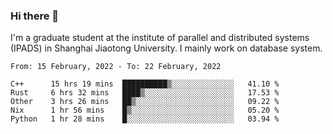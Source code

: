 ### Hi there 👋

I'm a graduate student at the institute of parallel and distributed systems (IPADS) in Shanghai Jiaotong University. I mainly work on database system.

<!--START_SECTION:waka-->
```text
From: 15 February, 2022 - To: 22 February, 2022

C++      15 hrs 19 mins  ██████████▒░░░░░░░░░░░░░░   41.10 % 
Rust     6 hrs 32 mins   ████▒░░░░░░░░░░░░░░░░░░░░   17.53 % 
Other    3 hrs 26 mins   ██▒░░░░░░░░░░░░░░░░░░░░░░   09.22 % 
Nix      1 hr 56 mins    █▒░░░░░░░░░░░░░░░░░░░░░░░   05.20 % 
Python   1 hr 28 mins    █░░░░░░░░░░░░░░░░░░░░░░░░   03.94 % 
```
<!--END_SECTION:waka-->

<!--
**yqmmm/yqmmm** is a ✨ _special_ ✨ repository because its `README.md` (this file) appears on your GitHub profile.

Here are some ideas to get you started:

- 🔭 I’m currently working on ...
- 🌱 I’m currently learning ...
- 👯 I’m looking to collaborate on ...
- 🤔 I’m looking for help with ...
- 💬 Ask me about ...
- 📫 How to reach me: ...
- 😄 Pronouns: ...
- ⚡ Fun fact: ...
-->
